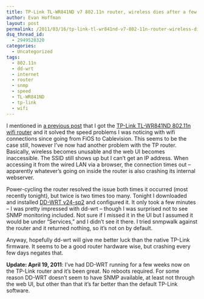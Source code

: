 ```yaml
---
title: TP-Link TL-WR841ND v7 802.11n router, wireless dies after a few days
author: Evan Hoffman
layout: post
permalink: /2011/03/16/tp-link-tl-wr841nd-v7-802-11n-router-wireless-dies-after-a-few-days/
dsq_thread_id:
  - 2949528320
categories:
  - Uncategorized
tags:
  - 802.11n
  - dd-wrt
  - internet
  - router
  - snmp
  - speed
  - TL-WR841ND
  - tp-link
  - wifi
---
```

I mentioned in <a href="http://www.evanhoffman.com/evan/?p=1085" onclick="_gaq.push(['_trackEvent', 'outbound-article', 'http://www.evanhoffman.com/evan/?p=1085', 'a previous post']);" >a previous post</a> that I got the <a href="http://www.amazon.com/gp/product/B0034CN0AS/ref=as_li_ss_tl?ie=UTF8&#038;tag=evanhoffmasho-20&#038;linkCode=as2&#038;camp=217145&#038;creative=399349&#038;creativeASIN=B0034CN0AS" onclick="_gaq.push(['_trackEvent', 'outbound-article', 'http://www.amazon.com/gp/product/B0034CN0AS/ref=as_li_ss_tl?ie=UTF8&tag=evanhoffmasho-20&linkCode=as2&camp=217145&creative=399349&creativeASIN=B0034CN0AS', 'TP-Link TL-WR841ND 802.11n wifi router']);" >TP-Link TL-WR841ND 802.11n wifi router</a> and it solved the speed problems I was noticing with wifi connections since going from FiOS to Cablevision. This seems to be the case still, however I&#8217;ve now had another problem with the TP router. Basically, wireless becomes unusable and the web UI becomes inaccessible. The SSID still shows up but I can&#8217;t get an IP address. When accessing it from the wired LAN via a browser, the connection times out &#8211; apparently whatever&#8217;s going on inside the router is also crashing its internal webserver.

Power-cycling the router resolved the issue both times it occurred (most recently tonight), but twice is two times too many. Tonight I downloaded and installed <a href="http://www.dd-wrt.com/wiki/index.php/Supported_Devices#TP-Link" onclick="_gaq.push(['_trackEvent', 'outbound-article', 'http://www.dd-wrt.com/wiki/index.php/Supported_Devices#TP-Link', 'DD-WRT v24-sp2']);" >DD-WRT v24-sp2</a> and configured it. It only took a few minutes &#8211; I was pretty impressed with dd-wrt &#8211; though I was surprised not to see SNMP monitoring included. Not sure if I missed it in the UI but I assumed it would be under &#8220;Services,&#8221; and I didn&#8217;t see it there. I tried snmpwalk against the router and it returned nothing, so it&#8217;s not on by default. 

Anyway, hopefully dd-wrt will give me better luck than the native TP-Link firmware. It seems to be a good router hardware wise, but crashing every few days negates that.

**Update: April 19, 2011**: I&#8217;ve had DD-WRT running for a few weeks now on the TP-Link router and it&#8217;s been great. No reboots required. For some reason DD-WRT doesn&#8217;t seem to have SNMP available, at least not through the web UI, but other than that it&#8217;s far better than the default TP-Link software.